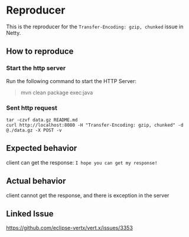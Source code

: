 # Reproducer

This is the reproducer for the `Transfer-Encoding: gzip, chunked` issue in Netty.

## How to reproduce

### Start the http server

Run the following command to start the HTTP Server:

> mvn clean package exec:java

### Sent http request

```
tar -czvf data.gz README.md
curl http://localhost:8080 -H "Transfer-Encoding: gzip, chunked" -d @./data.gz -X POST -v
```

## Expected behavior

client can get the response: `I hope you can get my response!`

## Actual behavior

client cannot get the response, and there is exception in the server

## Linked Issue

https://github.com/eclipse-vertx/vert.x/issues/3353


